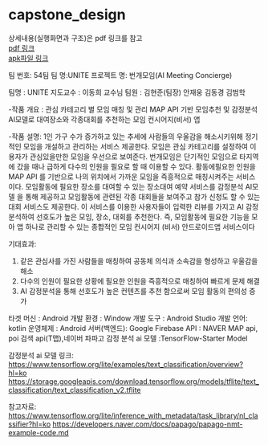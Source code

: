 # capstone_design

상세내용(실행화면과 구조)은 pdf 링크를 참고
<br/>
[pdf 링크](https://github.com/hyunjunkimAbc/capstone_design/tree/main/android/app/debug)
<br/>
[apk파일 링크](https://github.com/hyunjunkimAbc/capstone_design/tree/main/android/app/debug)
<br/>

팀 번호: 54팀
팀 명:UNITE
프로젝트 명: 번개모임(AI Meeting Concierge)

팀명 : UNITE
지도교수 : 이동희 교수님
팀원 : 김현준(팀장)
안재웅
김동경
김범학

-작품 개요 : 관심 카테고리 별 모임 매칭 및 관리
MAP API 기반 모임추천 및 감정분석
AI모델로 대여장소와 각종대회를 추천하는
모임 컨시어지(비서) 앱

-작품 설명:
1인 가구 수가 증가하고 있는 추세에 사람들의 우울감을 해소시키위해 정기적인 모임을 개설하고 관리하는 서비스 제공한다. 모임은 관심 카테고리를 설정하여 이용자가 관심있을만한 모임을 우선으로 보여준다.
번개모임은 단기적인 모임으로 타지역에 갔을 때나 급하게 다수의 인원을 필요로 할 때 이용할 수 있다. 활동에필요한 인원을
MAP API
를 기반으로 나의 위치에서 가까운 모임을 즉흥적으로 매칭시켜주는 서비스이다.
모임활동에 필요한 장소를 대여할 수 있는 장소대여 예약 서비스를
감정분석 AI모델
을 통해 제공하고 모임활동에 관련된 각종 대회들을 보여주고 참가 신청도 할 수 있는 대회 서비스도 제공한다.
이 서비스를 이용한 사용자들이 입력한 리뷰를 가지고 AI 감정분석하여 선호도가 높은 모임, 장소, 대회를 추천한다. 즉, 모임활동에 필요한 기능을 모아 앱 하나로 관리할 수 있는 종합적인
모임 컨시어지
(비서) 안드로이드앱 서비스이다


기대효과:
1. 같은 관심사를 가진 사람들을 매칭하여 공동체 의식과 소속감을 형성하고
   우울감을 해소
2. 다수의 인원이 필요한 상황에 필요한 인원을
   즉흥적으로 매칭하여
   빠르게 문제 해결
3. AI 감정분석을 통해 선호도가 높은 컨텐츠를 추천
   함으로써 모임 활동의 편의성 증가

타겟 머신 : Android
개발 환경 : Window
개발 도구 : Android Studio
개발 언어: kotlin
운영체제 : Android
서버(백엔드): Google Firebase
API : NAVER MAP api, poi 검색 api(T맵),네이버 파파고
감정 분석 ai 모델 :TensorFlow-Starter Model

감정분석 ai 모델 링크:
https://www.tensorflow.org/lite/examples/text_classification/overview?hl=ko
https://storage.googleapis.com/download.tensorflow.org/models/tflite/text_classification/text_classification_v2.tflite

참고자료:
https://www.tensorflow.org/lite/inference_with_metadata/task_library/nl_classifier?hl=ko
https://developers.naver.com/docs/papago/papago-nmt-example-code.md
